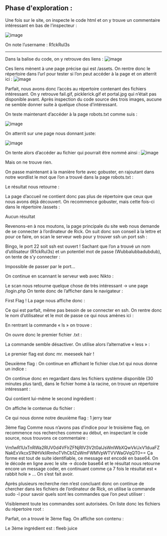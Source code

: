 <h2>Phase d'exploration :</h2>
Une fois sur le site, on inspecte le code html et on y trouve un commentaire intéressant en bas de l’inspecteur :

![image](https://user-images.githubusercontent.com/112400062/213932974-904c6442-a511-4e59-a225-643fb3a94297.png)

On note l’username : R1ckRul3s

<hr>

Dans la balise  <head> du code, on y retrouve des liens :
 ![image](https://user-images.githubusercontent.com/112400062/213931217-6863806e-48d0-4010-a434-9926b6eb044b.png)

 
Ces liens mènent à une page précise qui est /assets. On rentre donc le répertoire dans l’url pour tester si l’on peut accéder à la page et on atterrit ici :
 ![image](https://user-images.githubusercontent.com/112400062/213931290-69695576-adf8-4351-9a2f-a17366eb8ae6.png)

 
Parfait, nous avons donc l’accès au répertoire contenant des fichiers intéressant. 
On y retrouve fail.gif, picklerick.gif et portal.jpg qui n’était pas disponible avant.
Après inspection du code source des trois images, aucune ne semble donner suite à quelque chose d’intéressant.




On teste maintenant d’accéder à la page robots.txt comme suis :
 
 ![image](https://user-images.githubusercontent.com/112400062/213932424-e92276c2-c90f-4483-8f5a-cfc01864624f.png)

 
On atterrit sur une page nous donnant juste:
 
 ![image](https://user-images.githubusercontent.com/112400062/213932870-6fff4840-b424-4d0e-8618-7ff0e40aa133.png)

 
On tente alors d’accéder au fichier qui pourrait être nommé ainsi :
 ![image](https://user-images.githubusercontent.com/112400062/213932874-c7da660e-6f1f-48a4-b888-15ad33c8aaf4.png)

Mais on ne trouve rien.

On passe maintenant à la manière forte avec gobuster, en rajoutant dans notre wordlist le mot que l’on a trouvé dans la page robots.txt :
 
Le résultat nous retourne :
 
La page d’accueil ne contient donc pas plus de répertoire que ceux que nous avons déjà découvert.
On recommence gobuster, mais cette fois-ci dans le répertoire /assets :
 
Aucun résultat




Revenons-en à nos moutons, la page principale du site web nous demande de se connecter à l’ordinateur de Rick. On suit donc son conseil à la lettre et pour ce faire, on scan le serveur web pour y trouver ssh un port ssh :
 
Bingo, le port 22 soit ssh est ouvert !
Sachant que l’on a trouvé un nom d’utilisateur (R1ckRul3s) et un potentiel mot de passe (Wubbalubbadubdub), on tente de s’y connecter :
 
Impossible de passer par le port…

On continue en scannant le serveur web avec Nikto :
 
Le scan nous retourne quelque chose de très intéressant -> une page /login.php
On tente donc de l’afficher dans le navigateur :
 

First Flag !
La page nous affiche donc :
 
Ce qui est parfait, même pas besoin de se connecter en ssh.
On rentre donc le nom d’utilisateur et le mot de passe ce qui nous amènes ici :
 
En rentrant la commande « ls » on trouve :
 



On ouvre donc le premier fichier .txt :
 
La commande semble désactiver. On utilise alors l’alternative « less » :
 
Le premier flag est donc mr. meeseek hair !

Deuxième flag :
On continue en affichant le fichier clue.txt qui nous donne un indice :
 
On continue donc en regardant dans les fichiers système disponible (30 minutes plus tard), dans le fichier home à la racine, on trouve un répertoire intéressant : 
 
Qui contient lui-même le second ingrédient :
 
On affiche le contenue du fichier :
 
Ce qui nous donne notre deuxième flag : 
1 jerry tear

3ème flag
Comme nous n’avons pas d’indice pour le troisième flag, on recommence nos recherches comme au début, en inspectant le code source, nous trouvons ce commentaire :
 
Vm1wR1UxTnRWa2RUV0d4VFlrZFNjRlV3V2t0alJsWnlWbXQwVkUxV1duaFZNakExVkcxS1NHVkliRmhoTVhCb1ZsWmFWMVpWTVVWaGVqQT0==
Ça forme est tout de suite identifiable, ce message est encodé en base64. On le décode en ligne avec le site -> dcode base64 et le résultat nous retourne encore un message coder, en continuant comme ça 7 fois le résultat est « rabbit hole » … On s’est fait avoir.

Après plusieurs recherche rien n’est concluant donc on continue de chercher dans les fichiers de l’ordinateur de Rick, on utilise la commande sudo -l pour savoir quels sont les commandes que l’on peut utiliser :
 
Visiblement toute les commandes sont autorisées. On liste donc les fichiers du répertoire root : 
 
Parfait, on a trouvé le 3ème flag. On affiche son contenu :
 
Le 3ème ingrédient est : fleeb juice 
